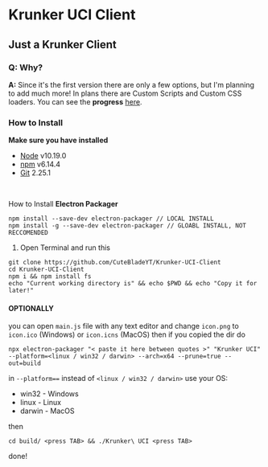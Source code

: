 # Krunker UCI Client
## Just a Krunker Client

### Q: Why?
**A:** Since it's the first version there are only a few options, but I'm planning to add much more! In plans there are Custom Scripts and Custom CSS loaders. You can see the **progress** [here](https://github.com/CuteBladeYT/Krunker-UCI-Client/projects/2).

### How to Install
**Make sure you have installed**
- [Node](https://nodejs.org/en/download/) v10.19.0
- [npm](https://www.npmjs.com/) v6.14.4
- [Git](https://git-scm.com/downloads) 2.25.1

<br>

How to Install **Electron Packager**
```
npm install --save-dev electron-packager // LOCAL INSTALL
npm install -g --save-dev electron-packager // GLOABL INSTALL, NOT RECCOMENDED
```

1. Open Terminal and run this
```
git clone https://github.com/CuteBladeYT/Krunker-UCI-Client
cd Krunker-UCI-Client
npm i && npm install fs
echo "Current working directory is" && echo $PWD && echo "Copy it for later!"
```
#### OPTIONALLY
you can open `main.js` file with any text editor and change `icon.png` to `icon.ico` (Windows) or `icon.icns` (MacOS)
then if you copied the dir do
```
npx electron-packager "< paste it here between quotes >" "Krunker UCI" --platform=<linux / win32 / darwin> --arch=x64 --prune=true --out=build
```
in `--platform==` instead of `<linux / win32 / darwin>` use your OS:
- win32 - Windows
- linux - Linux
- darwin - MacOS

then
```
cd build/ <press TAB> && ./Krunker\ UCI <press TAB>
```
done!
